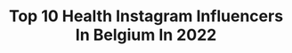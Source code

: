 ---
title: Top 10 Health Instagram Influencers In Belgium In 2022
description: >-
  Find top health Instagram influencers in Belgium in 2022. Most popular hashtags: #workout #fitgirl #motivation #fitness.
platform: Instagram
hits: 77
text_top: Discover the best Instagram accounts on inBeat.
text_bottom: inBeat has 77 Instagram influencers like this in Belgium for you to collaborate.
profiles:
  - username: "assya.grs"
    fullname: >-
      MOTIVATION|FITNESS|LIFESTYLE
    bio: >-
      • 𝟣𝟫 𝒶𝓃𝓈 🌹 • 𝐹𝒾𝓉𝓃𝑒𝓈𝓈 💪 • 𝒢𝒶𝓂𝒾𝓃𝑔 🎮 • 🇧🇪 👉 @healthnutritionbelgium -30% 💥 👉 𝒞𝑜𝒹𝑒 𝓅𝓇𝑜𝓂𝑜 : 𝐀𝐒𝐒𝐘𝐀𝟑𝟎 💥 𝒴𝑜𝓊𝒯𝓊𝒷𝑒 : 𝒮𝓊𝓅𝑒𝓇𝓅𝒶𝒸𝑜 𝟔🍿
    location: "Belgium"
    followers: 37126
    engagement: 902
    commentsToLikes: 0.054771
    id: ck9hb93x3fv9q0j78ykmv4qoi
    verified: false
    hashtags: "#zyzz, #twitchgirl, #musculation, #shredded"
  - username: "lauralynnsworld"
    fullname: >-
      LAURA ✌🏼 CONTENT CREATOR
    bio: >-
      MY WORLD IN PHOTOS 🎄| ANTWERP📍 🎅🏻Psychologist @your.health.coach |Engaged💍 ☃️Positive Vibes with a Hint of Travel & Health 💬lauralynnjoosten@yahoo.be
    location: "Belgium"
    followers: 35384
    engagement: 267
    commentsToLikes: 0.114041
    id: ck5zsblasy6uy0i149dirvmoh
    verified: false
    hashtags: "#dametraveler, #ootdstyle, #exploremore, #fallishere"
  - username: "yasminevandenmeersch"
    fullname: >-
      YASMINE | Lifestyle & mindset
    bio: >-
      22 | BE ✨🍂 📖 Bookworm & working @standaardgeraardsbergen 📖 Helping people achieve a healthier lifestyle and mindset. 🧡 @thehealthyenvelope 📨
    location: "Belgium"
    followers: 4462
    engagement: 1983
    commentsToLikes: 0.266881
    id: ck5cdpth1jklb0i11zszmk5lx
    verified: false
    hashtags: "#belgianblogger, #outfitoftheday, #outfitinspiration, #ghent"
  - username: "katiadellafaille"
    fullname: >-
      Katia della Faille
    bio: >-
      🚴‍♀️💥🏋️‍♀️FIT@50🏋️‍♀️💥🚴‍♀️ 🥑Healthy Happy Lifestyle 45+ 🔥Cycling 🥚Clean food ❤ visit sick and eldery : volunteering 📍www.park7.be
    location: "Belgium"
    followers: 7420
    engagement: 888
    commentsToLikes: 0.066300
    id: ck5hde0gvmwvf0i11kruz2zq5
    verified: false
    hashtags: "#cyclinglife, #cyclinglove, #organicfarm, #realfood"
  - username: "eliemudiayi"
    fullname: >-
      Elie Mudiayi B. כריסטיאן
    bio: >-
      Le bonheur est dans les choses simples 🔥 Healthy lifestyle Email for a collab 🙏🏽 #cokeambassador #ambassadorbasicfitbe #asosambassador 📍Bruxelles
    location: "Belgium"
    followers: 28462
    engagement: 391
    commentsToLikes: 0.052891
    id: ck0txd9w9itsl0i19idjac8vj
    verified: false
    hashtags: "#belgianblogger, #asos, #brussels, #basicfitbe"
  - username: "coleenaupresent"
    fullname: >-
      LIFESTYLE | HEALTH&MIND | SII✨
    bio: >-
      🙋🏼‍♀️Ex-naïve hyper crédule de toutes les tendances #healthy 🐑 🤰🏼#colopathe à la patate ! 💥 🙅🏼‍♀️Stop aux fausses théories,place à la vraie vie!💙
    location: "Belgium"
    followers: 9203
    engagement: 519
    commentsToLikes: 0.100666
    id: ckaotohaawsbv0i78eba8dnm6
    verified: false
    hashtags: "#dejeuner, #recetterapide, #fodmap, #recettedigeste"
  - username: "magzzfit"
    fullname: >-
      MAGALI 🌼
    bio: >-
      📍Belgium - 23 💪🏽 Fitness&mental health 💥 @idealofsweden : ID15-631830 (15%) ✈️ Next stop: .. 😺 @bono_the_british_shorthair 👩🏼‍🎓 Paralegal graduate
    location: "Belgium"
    followers: 7033
    engagement: 1092
    commentsToLikes: 0.054898
    id: ck15t7ms7gq4z0i19nr9yidau
    verified: false
    hashtags: "#fitdutchie, #fitnesslife, #famfriday, #gymlover"
  - username: "catcaitlinn"
    fullname: >-
      Cato 𓂀
    bio: >-
      🌜 belgian model 🪐 astrologer @asabovesobelow.eu ✨ sacred women’s circles #wildwomenclub 🌿 macrobiotic food and holistic health
    location: "Belgium"
    followers: 22926
    engagement: 270
    commentsToLikes: 0.040915
    id: ck6toqvexfleh0j71ecgsht2u
    verified: false
    hashtags: "#newmooningemini, #macrobiotics, #manifester, #spiritualretreat"
  - username: "elinea.fit"
    fullname: >-
      E L I N E
    bio: >-
      Here to inspire, help & motivate others. ✨Fitness. Food. Mental health.✨ BALANCED & FIT lifestyle 🍪🥑 ⬇️Personal training website💓
    location: "Belgium"
    followers: 2108
    engagement: 1227
    commentsToLikes: 0.176251
    id: ckap0ovu7r8fh0i78v9jrmoem
    verified: false
    hashtags: "#gymlife, #fitlife, #fitbelgian, #fitspo"
  - username: "lempereur.charlotte"
    fullname: >-
      C h a r l o t t e 🌸
    bio: >-
      📍Belgique 🤍 Ma petite famille • Healthy lifestyle • Voyages 💌 Collab’: DM / mail 🌿 -15% sur @teaven.co 🍵: CHARLOTTE15
    location: "Belgium"
    followers: 4510
    engagement: 846
    commentsToLikes: 0.201610
    id: ckapaxz7rxw3v0i78xdwnus7m
    verified: false
    hashtags: "#thankful, #toujourscomplices"
---